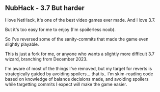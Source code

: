 ## NubHack - 3.7 But harder

I love NetHack, it's one of the best video games ever made. And I love 3.7.

But it's too easy for me to enjoy (I'm spoilerless noob).

So I've reversed some of the sanity-commits that made the game even slightly playable.

This is just a fork for me, or anyone who wants a slightly more difficult 3.7 wizard, branching from December 2023.

I'm aware of most of the things I've removed, but my target for reverts is strategically guided by avoiding spoilers... that is.. I'm skim-reading code based on knowledge of balance decisions made, and avoiding spoilers while targetting commits I expect will make the game easier.
